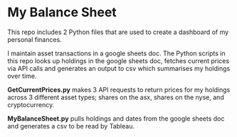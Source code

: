 # My Balance Sheet

This repo includes 2 Python files that are used to create a dashboard of my personal finances.

I maintain asset transactions in a google sheets doc. The Python scripts in this repo looks up holdings in the google sheets doc, fetches current prices via API calls and generates an output to csv which summarises my holdings over time.

**GetCurrentPrices.py** makes 3 API requests to return prices for my holdings across 3 different asset types; shares on the asx, shares on the nyse, and cryptocurrency.

**MyBalanceSheet.py** pulls holdings and dates from the google sheets doc and generates a csv to be read by Tableau.
